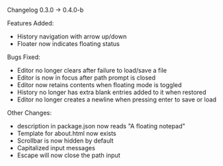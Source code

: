 Changelog 0.3.0 -> 0.4.0-b

Features Added:
 - History navigation with arrow up/down
 - Floater now indicates floating status


Bugs Fixed:
 - Editor no longer clears after failure to load/save a file
 - Editor is now in focus after path prompt is closed
 - Editor now retains contents when floating mode is toggled
 - History no longer has extra blank entries added to it when restored
 - Editor no longer creates a newline when pressing enter to save or load

Other Changes:
 - description in package.json now reads "A floating notepad"
 - Template for about.html now exists
 - Scrollbar is now hidden by default
 - Capitalized input messages
 - Escape will now close the path input

